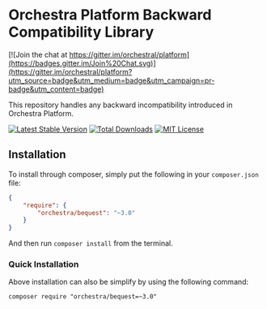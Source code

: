 Orchestra Platform Backward Compatibility Library
==============

[![Join the chat at https://gitter.im/orchestral/platform](https://badges.gitter.im/Join%20Chat.svg)](https://gitter.im/orchestral/platform?utm_source=badge&utm_medium=badge&utm_campaign=pr-badge&utm_content=badge)

This repository handles any backward incompatibility introduced in Orchestra Platform.

[![Latest Stable Version](https://img.shields.io/github/release/orchestral/bequest.svg?style=flat-square)](https://packagist.org/packages/orchestra/bequest)
[![Total Downloads](https://img.shields.io/packagist/dt/orchestra/bequest.svg?style=flat-square)](https://packagist.org/packages/orchestra/bequest)
[![MIT License](https://img.shields.io/packagist/l/orchestra/bequest.svg?style=flat-square)](https://packagist.org/packages/orchestra/bequest)

## Installation

To install through composer, simply put the following in your `composer.json` file:

```json
{
    "require": {
        "orchestra/bequest": "~3.0"
    }
}
```

And then run `composer install` from the terminal.

### Quick Installation

Above installation can also be simplify by using the following command:

    composer require "orchestra/bequest=~3.0"
